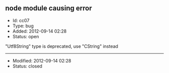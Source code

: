 ## node module causing error
+ Id: cc07
+ Type: bug
+ Added: 2012-09-14 02:28
+ Status: open

"Utf8String" type is deprecated, use "CString" instead


---
+ Modified: 2012-09-14 02:28
+ Status: closed
